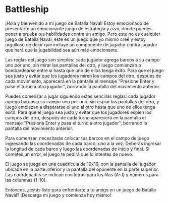 # Battleship
¡Hola y bienvenido a mi juego de Batalla Naval! Estoy emocionado de presentarte un emocionante juego de estrategia y azar, donde puedes poner a prueba tus habilidades contra un amigo. Pero este no es cualquier juego de Batalla Naval, este es un juego que yo mismo creé y estoy orgulloso de decir que incluye un componente de jugador contra jugador que hará que la jugabilidad sea aún más emocionante.

Las reglas del juego son simples: cada jugador agrega barcos a su campo uno por uno, sin mirar las pantallas del otro, y luego comienzan a bombardearse entre sí hasta que uno de ellos tenga éxito. Para que el juego sea justo y evitar que los jugadores miren los campos del otro, después de cada movimiento, aparecerá en la pantalla el mensaje "Presione Enter y pase el turno a otro jugador", borrando la pantalla del movimiento anterior.

Puedes comenzar a jugar siguiendo estas sencillas reglas: cada jugador agrega barcos a su campo uno por uno, sin espiar las pantallas del otro, y luego empiezan a dispararse el uno al otro hasta que uno de ellos tenga éxito. Para que el juego sea justo y evitar que los jugadores espíen los campos del otro, después de cada turno aparecerá en la pantalla el mensaje "Presiona Enter y pasa el turno a otro jugador", borrando la pantalla del movimiento anterior.

Para comenzar, necesitarás colocar tus barcos en el campo de juego ingresando las coordenadas de cada barco, uno a la vez. Deberás ingresar la longitud de cada barco y luego las coordenadas de inicio y final. Si cometes un error, el juego te pedirá que lo intentes de nuevo.

El juego se juega en una cuadrícula de 10x10, con la pantalla del jugador ubicada en la parte inferior y la pantalla del oponente en la parte superior. Las coordenadas se indican con letras para las filas (A-J) y números para las columnas (1-10).

Entonces, ¿estás listo para enfrentarte a tu amigo en un juego de Batalla Naval? ¡Descarga mi juego y comienza hoy mismo!
